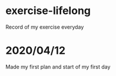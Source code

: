 # exercise-lifelong
Record of my exercise everyday
# 2020/04/12
Made my first plan and start of my first day
